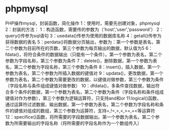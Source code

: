 # phpmysql
PHP操作mysql，封装函数，简化操作
1：使用时，需要先创建对象，phpmysql
2：封装的方法：
    1：构造函数，需要传的参数为（'host','user','password'）
    2：query()传参为sql语句
    3：usedata()传参为使用的数据库名称
    4：getall()传参为获得数据的表名
    5：perdata()将数据分页输出，参数为：第一个参数是表名，第二个参数为目前所在的页数，第三个参数为每页输出的数据，默认值为5
    6：fdata()，将符合条件的数据输出（只能有一个条件）。第一个参数为表名，第二个参数为字段名称，第三个参数为条件
    7：delete()，删除数据，第一个参数为表名，第二个参数为字段名称，第三个参数为条件
    8：insert()，插入数据，第一个参数为表名，第二个参数为所插入数据的键值对
    9：updata()，更改数据，第一个参数为表名，第二个参数为需要更改的数据，以键值对做参数，第三个参数为条件（字段名称与条件组成键值对做参数）
    10：dfdata()，多条件查找数据，输出符合多个条件的数据，第一个参数为表名，第二个参数为条件（字段名称和条件组成键值对作为参数），第三个参数为逻辑运算符，只支持and和or
    11:logical()函数，通过运算符过滤数据，输出数据，第一个参数为表名，第二个参数为字段名称和条件的键值对组成的数组，第三个参数为运算符，支持=,!=,>,<,>=,=<等运算符
    12：specifice()函数，将所需要的字段数据输出。第一个参数为表名，第二个参数为所需要输出的字段名称（将所需要的字段名称作为一个数组传入） 